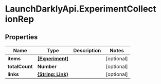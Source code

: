 # LaunchDarklyApi.ExperimentCollectionRep

## Properties

Name | Type | Description | Notes
------------ | ------------- | ------------- | -------------
**items** | [**[Experiment]**](Experiment.md) |  | [optional] 
**totalCount** | **Number** |  | [optional] 
**links** | [**{String: Link}**](Link.md) |  | [optional] 


